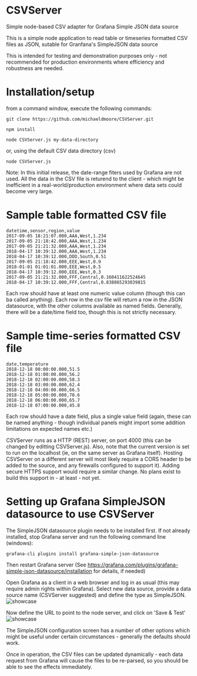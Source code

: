 # CSVServer
Simple node-based CSV adapter for Grafana Simple JSON data source

This is a simple node application to read table or timeseries formatted CSV files as JSON, sutable for Granfana's SimpleJSON data source

This is intended for testing and demonstration purposes only - not recommended for production environments where efficiency and robustness are needed.



# Installation/setup
from a command window, execute the following commands:

```
git clone https://github.com/michaeldmoore/CSVServer.git

npm install

node CSVServer.js my-data-directory
```

or, using the default CSV data directory (csv)
```
node CSVServer.js
```


Note:  In this initial release, the date-range fiters used by Grafana are not used.  All the data in the CSV file is returend to the client - which might be inefficient in a real-world/production environment where data sets could become very large.


# Sample table formatted CSV file
```
datetime,sensor,region,value
2017-09-05 18:21:07.000,AAA,West,1.234
2017-09-05 21:18:42.000,AAA,West,1.234
2017-09-05 21:21:32.000,AAA,West,1.234
2018-04-17 10:39:12.000,AAA,West,1.234
2018-04-17 10:39:12.000,DDD,South,0.51
2017-09-05 21:18:42.000,EEE,West,0.9
2018-01-01 01:01:01.000,EEE,West,0.5
2018-04-17 10:39:12.000,EEE,West,0.3
2017-09-05 21:21:32.000,FFF,Central,0.160411622524645
2018-04-17 10:39:12.000,FFF,Central,0.838865293039815
```
Each row should have at least one numeric value column (though this can ba called anything).  Each row in the csv file will return a row in the JSON datasource, with the other columns available as named fields.  Generally, there will be a date/time field too, though this is not strictly necessary.

# Sample time-series formatted CSV file
```
date,temperature
2018-12-18 00:00:00.000,51.5
2018-12-18 01:00:00.000,56.2
2018-12-18 02:00:00.000,58.3
2018-12-18 03:00:00.000,62.4
2018-12-18 04:00:00.000,66.5
2018-12-18 05:00:00.000,70.6
2018-12-18 06:00:00.000,65.7
2018-12-18 07:00:00.000,45.8
```
Each row should have a date field, plus a single value field (again, these can be named anything - though individual panels might import some addition limitations on expected names etc.)


CSVServer runs as a HTTP (REST) server, on port 4000 (this can be changed by editting CSVServer.js).  Also, note that the current version is set to run on the localhost (ie, on the same server as Grafana itself).  Hosting CSVServer on a different server will most likely require a CORS header to be added to the source, and any firewalls configured to support it).  Adding secure HTTPS support would require a similar change.  No plans exist to build this support in - at least - not yet.


# Setting up Grafana SimpleJSON datasource to use CSVServer

The SimpleJSON datasource plugin needs to be installed first.  If not already installed, stop Grafana server and run the following command line (windows):
```
grafana-cli plugins install grafana-simple-json-datasource
```
Then restart Grafana server (See https://grafana.com/plugins/grafana-simple-json-datasource/installation for details, if needed)


Open Grafana as a client in a web browser and log in as usual (this may require admin rights within Grafana).  Select new data source, provide a data source name (CSVServer suggested) and define the type as SimpleJSON.
![showcase](https://user-images.githubusercontent.com/3724718/50186644-141f3f00-02e1-11e9-812f-94be59ea3d92.png)


Now define the URL to point to the node server, and click on 'Save & Test'
![showcase](https://user-images.githubusercontent.com/3724718/50186753-75471280-02e1-11e9-8382-68606c0a373f.png)


The SimpleJSON configuration screen has a number of other options which might be useful under certain circumstances - generally the defaults should work.


Once in operation, the CSV files can be updated dynamically - each data request from Grafana will cause the files to be re-parsed, so you should be able to see the effects immediately.


